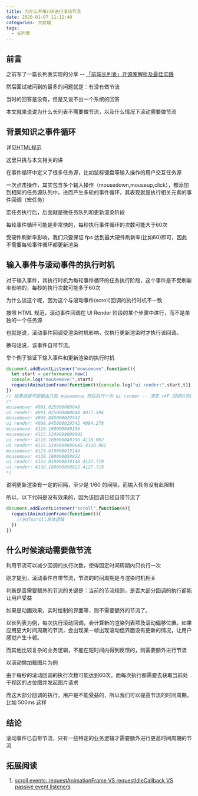 ```yaml
---
title: 为什么不用rAF进行滚动节流
date: 2020-01-07 11:12:40
categories: 大前端
tags: 
  - 长列表
---
```


## 前言

之前写了一篇长列表实现的分享 -- [「前端长列表」开源库解析及最佳实践](https://juejin.im/post/5dea86f7f265da33a8758820)

然后面试被问到的最多的问题就是：有没有做节流

当时的回答是没有，但是又说不出一个系统的回答

本文就来说说为什么长列表不需要做节流，以及什么情况下滚动需要做节流


<!-- more -->

## 背景知识之事件循环

详见[HTML规范](https://html.spec.whatwg.org/multipage/webappapis.html#event-loops)

这里只挑与本文相关的讲

在事件循环中定义了很多任务源，比如鼠标键盘等输入操作的用户交互任务源

一次点击操作，其实包含多个输入操作（mousedown,mouseup,click），都添加到相同的任务源队列中，进而产生多轮的事件循环，其表现就是执行相关元素的事件回调（宏任务）

宏任务执行后，后面就是微任务队列和更新渲染阶段

每轮事件循环可能是非常快的，每秒执行事件循环的次数可能大于60次

受硬件刷新率影响，我们只要保证 fps 达到最大硬件刷新率(比如60)即可，因此不需要每轮事件循环都更新渲染

## 输入事件与滚动事件的执行时机

对于输入事件，其执行时机为每轮事件循环的任务执行阶段，这个事件是不受刷新率影响的，每秒的执行次数可能多于60次

为什么谈这个呢，因为这个与滚动事件(scroll)回调的执行时机不一致

按照 HTML 规范，滚动事件回调在 UI Render 阶段的某个步骤中进行，而不是单独的一个任务源

也就是说，滚动事件回调受渲染时机影响，仅执行更新渲染时才执行该回调。

换句话说，该事件自带节流。

举个例子验证下输入事件和更新渲染的执行时机
```js
document.addEventListener("mousemove",function(){
  let start = performance.now()
  console.log("mousemove:",start)
  requestAnimationFrame(function(t){console.log("ui render:",start,t)})
})
// 结果就是可能输出几轮 mousemove 然后执行一次 ui render -- 清空 rAF 回调队列(输出多次 ui render)
/*
mousemove: 4091.025000088848
ui render: 4091.025000088848 4077.594
mousemove: 4098.845000029542
ui render: 4098.845000029542 4094.278
mousemove: 4110.160000040196
mousemove: 4115.5349999899045
ui render: 4110.160000040196 4110.962
ui render: 4115.5349999899045 4110.962
mousemove: 4123.810000019148
mousemove: 4130.160000058822
ui render: 4123.810000019148 4127.719
ui render: 4130.160000058822 4127.719
*/
```

说明更新渲染有一定的间隔，至少是 1/60 的间隔，而输入任务没有此限制

所以，以下代码是没有效果的，因为该回调已经自带节流了

```js
document.addEventListener("scroll",function(e){
  requestAnimationFrame(function(t){
    //执行scroll具体逻辑
  })
})
```

## 什么时候滚动需要做节流

利用节流可以减少回调的执行次数，使得固定时间周期内只执行一次

刚才提到，滚动事件自带节流，节流的时间周期是与渲染时机相关

判断是否需要额外的节流的关键是：当前的节流规则，是否大部分回调的执行都能让用户受益

如果是动画效果，实时绘制的界面等，则不需要额外的节流了。

以长列表为例，每次执行滚动回调，会计算新的渲染列表项及滚动偏移位置。如果应用更大时间周期的节流，会出现某一帧出现滚动但界面没有更新的情况，让用户感觉产生卡顿。

而其他比较复杂的业务逻辑，不能在短时间内得到反馈的，则需要额外进行节流

以滚动懒加载图片为例

由于每秒的滚动回调的执行次数可能达到60次，而每次执行都需要去获取当前处于视区的占位图并发起图片请求

而这大部分回调的执行，用户是不能受益的，所以我们可以提高节流的时间周期，比如 500ms 这样

## 结论

滚动事件已自带节流，只有一些特定的业务逻辑才需要额外进行更高时间周期的节流

## 拓展阅读

1. [scroll events: requestAnimationFrame VS requestIdleCallback VS passive event listeners](https://stackoverflow.com/questions/41740082/scroll-events-requestanimationframe-vs-requestidlecallback-vs-passive-event-lis)